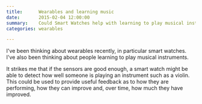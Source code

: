 ```yaml
---
title:      Wearables and learning music
date:       2015-02-04 12:00:00
summary:    Could Smart Watches help with learning to play musical instruments?
categories: wearables

---
```


I've been thinking about wearables recently, in particular smart watches. I've also been thinking about people learning to play musical instruments.

It strikes me that if the sensors are good enough, a smart watch might be able to detect how well someone is playing an instrument such as a violin. This could be used to provide useful feedback as to how they are performing, how they can improve and, over time, how much they have improved.